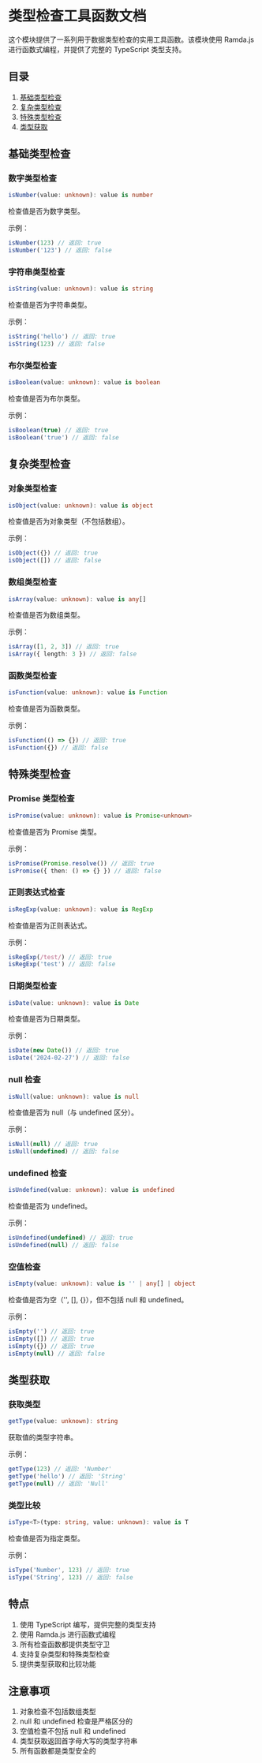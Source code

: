 # 类型检查工具函数文档

这个模块提供了一系列用于数据类型检查的实用工具函数。该模块使用 Ramda.js 进行函数式编程，并提供了完整的 TypeScript 类型支持。

## 目录

1. [基础类型检查](#基础类型检查)
2. [复杂类型检查](#复杂类型检查)
3. [特殊类型检查](#特殊类型检查)
4. [类型获取](#类型获取)

## 基础类型检查

### 数字类型检查

```typescript
isNumber(value: unknown): value is number
```

检查值是否为数字类型。

示例：

```typescript
isNumber(123) // 返回: true
isNumber('123') // 返回: false
```

### 字符串类型检查

```typescript
isString(value: unknown): value is string
```

检查值是否为字符串类型。

示例：

```typescript
isString('hello') // 返回: true
isString(123) // 返回: false
```

### 布尔类型检查

```typescript
isBoolean(value: unknown): value is boolean
```

检查值是否为布尔类型。

示例：

```typescript
isBoolean(true) // 返回: true
isBoolean('true') // 返回: false
```

## 复杂类型检查

### 对象类型检查

```typescript
isObject(value: unknown): value is object
```

检查值是否为对象类型（不包括数组）。

示例：

```typescript
isObject({}) // 返回: true
isObject([]) // 返回: false
```

### 数组类型检查

```typescript
isArray(value: unknown): value is any[]
```

检查值是否为数组类型。

示例：

```typescript
isArray([1, 2, 3]) // 返回: true
isArray({ length: 3 }) // 返回: false
```

### 函数类型检查

```typescript
isFunction(value: unknown): value is Function
```

检查值是否为函数类型。

示例：

```typescript
isFunction(() => {}) // 返回: true
isFunction({}) // 返回: false
```

## 特殊类型检查

### Promise 类型检查

```typescript
isPromise(value: unknown): value is Promise<unknown>
```

检查值是否为 Promise 类型。

示例：

```typescript
isPromise(Promise.resolve()) // 返回: true
isPromise({ then: () => {} }) // 返回: false
```

### 正则表达式检查

```typescript
isRegExp(value: unknown): value is RegExp
```

检查值是否为正则表达式。

示例：

```typescript
isRegExp(/test/) // 返回: true
isRegExp('test') // 返回: false
```

### 日期类型检查

```typescript
isDate(value: unknown): value is Date
```

检查值是否为日期类型。

示例：

```typescript
isDate(new Date()) // 返回: true
isDate('2024-02-27') // 返回: false
```

### null 检查

```typescript
isNull(value: unknown): value is null
```

检查值是否为 null（与 undefined 区分）。

示例：

```typescript
isNull(null) // 返回: true
isNull(undefined) // 返回: false
```

### undefined 检查

```typescript
isUndefined(value: unknown): value is undefined
```

检查值是否为 undefined。

示例：

```typescript
isUndefined(undefined) // 返回: true
isUndefined(null) // 返回: false
```

### 空值检查

```typescript
isEmpty(value: unknown): value is '' | any[] | object
```

检查值是否为空（'', [], {}），但不包括 null 和 undefined。

示例：

```typescript
isEmpty('') // 返回: true
isEmpty([]) // 返回: true
isEmpty({}) // 返回: true
isEmpty(null) // 返回: false
```

## 类型获取

### 获取类型

```typescript
getType(value: unknown): string
```

获取值的类型字符串。

示例：

```typescript
getType(123) // 返回: 'Number'
getType('hello') // 返回: 'String'
getType(null) // 返回: 'Null'
```

### 类型比较

```typescript
isType<T>(type: string, value: unknown): value is T
```

检查值是否为指定类型。

示例：

```typescript
isType('Number', 123) // 返回: true
isType('String', 123) // 返回: false
```

## 特点

1. 使用 TypeScript 编写，提供完整的类型支持
2. 使用 Ramda.js 进行函数式编程
3. 所有检查函数都提供类型守卫
4. 支持复杂类型和特殊类型检查
5. 提供类型获取和比较功能

## 注意事项

1. 对象检查不包括数组类型
2. null 和 undefined 检查是严格区分的
3. 空值检查不包括 null 和 undefined
4. 类型获取返回首字母大写的类型字符串
5. 所有函数都是类型安全的
